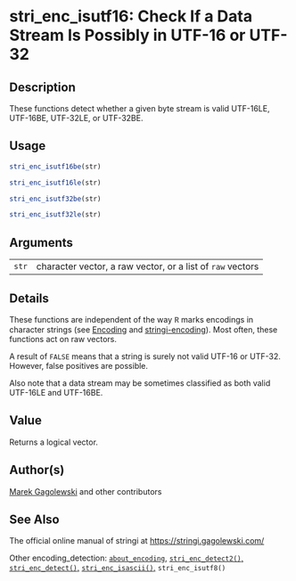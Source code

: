 # stri\_enc\_isutf16: Check If a Data Stream Is Possibly in UTF-16 or UTF-32

## Description

These functions detect whether a given byte stream is valid UTF-16LE, UTF-16BE, UTF-32LE, or UTF-32BE.

## Usage

```r
stri_enc_isutf16be(str)

stri_enc_isutf16le(str)

stri_enc_isutf32be(str)

stri_enc_isutf32le(str)
```

## Arguments

|       |                                                            |
|-------|------------------------------------------------------------|
| `str` | character vector, a raw vector, or a list of `raw` vectors |

## Details

These functions are independent of the way <span style="font-family: Courier New, Courier; color: #666666;">**R**</span> marks encodings in character strings (see [Encoding](https://stat.ethz.ch/R-manual/R-patched/library/base/html/Encoding.html) and [stringi-encoding](about_encoding.md)). Most often, these functions act on raw vectors.

A result of `FALSE` means that a string is surely not valid UTF-16 or UTF-32. However, false positives are possible.

Also note that a data stream may be sometimes classified as both valid UTF-16LE and UTF-16BE.

## Value

Returns a logical vector.

## Author(s)

[Marek Gagolewski](https://www.gagolewski.com/) and other contributors

## See Also

The official online manual of <span class="pkg">stringi</span> at <https://stringi.gagolewski.com/>

Other encoding\_detection: [`about_encoding`](about_encoding.md), [`stri_enc_detect2()`,](stri_enc_detect2.md) [`stri_enc_detect()`,](stri_enc_detect.md) [`stri_enc_isascii()`,](stri_enc_isascii.md) `stri_enc_isutf8()`
